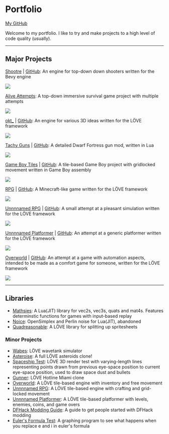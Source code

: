 # Portfolio

[My GitHub](https://github.com/wolfboyft)

Welcome to my portfolio.
I like to try and make projects to a high level of code quality (usually).

---

## Major Projects

[Shootre](/major/shootre/main.md) |
[GitHub](https://github.com/wolfboyft/shootre):
An engine for top-down down shooters written for the Bevy engine

<img src="images/shootre_screenshot.png?raw=true"/>

[Alive Attempts](/major/alive/main.md):
A top-down immersive survival game project with multiple attempts

<img src="images/alive_screenshot_1.png?raw=true"/>

[okt_](/major/okt_/main.md) |
[GitHub](https://github.com/wolfboyft/okt_):
An engine for various 3D ideas written for the LÖVE framework

<img src="images/okt__screenshot.png?raw=true">

[Tachy Guns](/major/tachy_guns/main.md) |
[GitHub](https://github.com/wolfboyft/tachy-guns):
A detailed Dwarf Fortress gun mod, written in Lua

<img src="images/tachy_guns_screenshot.png?raw=true">

[Game Boy Tiles](/major/game_boy_tiles/main.md) |
[GitHub](https://github.com/wolfboyft/gameboytiles):
A tile-based Game Boy project with gridlocked movement written in Game Boy assembly

<img src="images/gameboytiles_screenshot_2.png?raw=true">

[RPG](/major/rpg/main.md) |
[GitHub](https://github.com/wolfboyft/rpg):
A Minecraft-like game written for the LÖVE framework

<img src="images/rpg_screenshot_1.png?raw=true">

[Unnnnamed RPG](/major/unnnnamedRPG/main.md) |
[GitHub](https://github.com/wolfboyft/unnnnamedRPG):
A small attempt at a pleasant simulation written for the LÖVE framework

<img src="images/unnnnamedrpg_screenshot_1.png?raw=true">

[Unnnnamed Platformer](/major/unnnnamedPlatformer/main.md) |
[GitHub](https://github.com/wolfboyft/unnnnamedPlatformer):
An attempt at a generic platformer written for the LÖVE framework

<img src="images/unnnnamedplatformer_screenshot.png?raw=true">

[Overworld](/major/overworld/main.md) |
[GitHub](https://github.com/wolfboyft/overworld):
An attempt at a game with automation aspects, intended to be made as a comfort game for someone, written for the LÖVE framework

<img src="images/overworld_screenshot_1.png?raw=true">

---

## Libraries

- [Mathsies](https://github.com/wolfboyft/mathsies): A Lua(JIT) library for vec2s, vec3s, quats and mat4s.
Features determinstic functions for games with input-based replay
- [Noice](https://github.com/wolfboyft/noice): OpenSimplex and Perlin noise for Lua(JIT), abandoned
- [Quadreasonable](https://github.com/wolfboyft/quadreasonable): A LÖVE library for splitting up spritesheets

### Minor Projects

- [Wabes](https://github.com/wolfboyft/wabes): LÖVE wavetank simulator
- [Asteroise](https://github.com/wolfboyft/asteroise): A full LÖVE asteroids clone!
- [Spaceship Test](https://github.com/wolfboyft/spaceshipTest): LÖVE 3D render test with varying-length lines representing points drawn from previous eye-space position to current eye-space position, used to draw space dust and bullets
- [Gunner](https://github.com/wolfboyft/gunner): LÖVE Hotline Miami clone
- [Overworld](https://github.com/wolfboyft/overworld): A LÖVE tile-based engine with inventory and free movement
- [Unnnnamed RPG](https://github.com/wolfboyft/unnnnamedRPG): A LÖVE tile-based engine with crafting and grid-locked movement
- [Unnnnamed Platformer](https://github.com/wolfboyft/unnnnamedPlatformer): A LÖVE tile-based platformer with levels, enemies, coins, and game overs
- [DFHack Modding Guide](https://docs.dfhack.org/en/latest/docs/guides/modding-guide.html): A guide to get people started with DFHack modding
- [Euler's Formula Test](https://github.com/wolfboyft/eulers_formula_test): A graphing program to see what happens when you replace e and i in euler's formula
